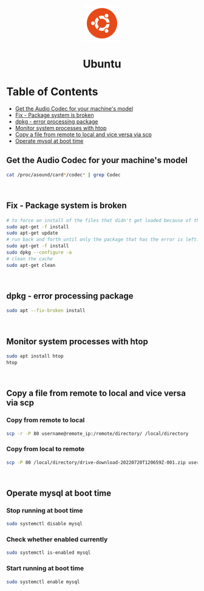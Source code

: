 <div align="center">
  <a href="https://ubuntu.com/">
    <img alt="ubuntu" src="../logos/ubuntu.png"/>
  </a>
  <h1>Ubuntu</h1>
</div>

# Table of Contents

- [Get the Audio Codec for your machine's model](#get-the-audio-codec-for-your-machine's-model)
- [Fix - Package system is broken](#fix---package-system-is-broken)
- [dpkg - error processing package](#dpkg---error-processing-package)
- [Monitor system processes with htop](#monitor-system-processes-with-htop)
- [Copy a file from remote to local and vice versa via scp](#copy-a-file-from-remote-to-local-and-vice-versa-via-scp)
- [Operate mysql at boot time](#operate-mysql-at-boot-time)

## Get the Audio Codec for your machine's model

```sh
cat /proc/asound/card*/codec* | grep Codec
```

<br>

## Fix - Package system is broken

```sh
# to force an install of the files that didn't get loaded because of the error
sudo apt-get -f install
sudo apt-get update
# run back and forth until only the package that has the error is left.
sudo apt-get -f install
sudo dpkg --configure -a
# clean the cache
sudo apt-get clean
```

<br>

## dpkg - error processing package

```sh
sudo apt --fix-broken install
```

<br>

## Monitor system processes with htop

```sh
sudo apt install htop
htop
```

<br>

## Copy a file from remote to local and vice versa via scp

### Copy from remote to local

```sh
scp -r -P 80 username@remote_ip:/remote/directory/ /local/directory
```

### Copy from local to remote

```sh
scp -P 80 /local/directory/drive-download-20220720T120659Z-001.zip username@remote_ip:/remote/directory
```

<br>

## Operate mysql at boot time

### Stop running at boot time

```sh
sudo systemctl disable mysql
```

### Check whether enabled currently

```sh
sudo systemctl is-enabled mysql
```

### Start running at boot time

```sh
sudo systemctl enable mysql
```
